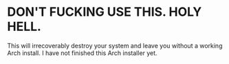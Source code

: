 # DON'T FUCKING USE THIS. HOLY HELL.

This will irrecoverably destroy your system and leave you without a working Arch install. I have not finished this Arch installer yet.

